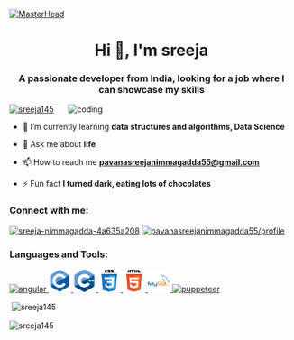 [![MasterHead](http://www.lovelocaldesign.com/wp-content/uploads/2016/09/process-dev-banner2.gif)](https://sreeja145.io)

<h1 align="center">Hi 👋, I'm sreeja</h1>
<h3 align="center">A passionate developer from India, looking for a job where I can showcase my skills</h3>
<img align="right" alt="coding" width="400" src="https://miro.medium.com/max/1838/1*qdAW1TjCN57h1lbuuzvchg.gif">
<p align="left"> <a href="https://github.com/ryo-ma/github-profile-trophy"><img src="https://github-profile-trophy.vercel.app/?username=sreeja145" alt="sreeja145" /></a> </p>

- 🌱 I’m currently learning **data structures and algorithms, Data Science**

- 💬 Ask me about **life**

- 📫 How to reach me **pavanasreejanimmagadda55@gmail.com**

- ⚡ Fun fact **I turned dark, eating lots of chocolates**

<h3 align="left">Connect with me:</h3>
<p align="left">
<a href="https://linkedin.com/in/sreeja-nimmagadda-4a635a208" target="blank"><img align="center" src="https://raw.githubusercontent.com/rahuldkjain/github-profile-readme-generator/master/src/images/icons/Social/linked-in-alt.svg" alt="sreeja-nimmagadda-4a635a208" height="30" width="40" /></a>
<a href="https://auth.geeksforgeeks.org/user/pavanasreejanimmagadda55/profile" target="blank"><img align="center" src="https://raw.githubusercontent.com/rahuldkjain/github-profile-readme-generator/master/src/images/icons/Social/geeks-for-geeks.svg" alt="pavanasreejanimmagadda55/profile" height="30" width="40" /></a>
</p>

<h3 align="left">Languages and Tools:</h3>
<p align="left"> <a href="https://angular.io" target="_blank" rel="noreferrer"> <img src="https://angular.io/assets/images/logos/angular/angular.svg" alt="angular" width="40" height="40"/> </a> <a href="https://www.cprogramming.com/" target="_blank" rel="noreferrer"> <img src="https://raw.githubusercontent.com/devicons/devicon/master/icons/c/c-original.svg" alt="c" width="40" height="40"/> </a> <a href="https://www.w3schools.com/cpp/" target="_blank" rel="noreferrer"> <img src="https://raw.githubusercontent.com/devicons/devicon/master/icons/cplusplus/cplusplus-original.svg" alt="cplusplus" width="40" height="40"/> </a> <a href="https://www.w3schools.com/css/" target="_blank" rel="noreferrer"> <img src="https://raw.githubusercontent.com/devicons/devicon/master/icons/css3/css3-original-wordmark.svg" alt="css3" width="40" height="40"/> </a> <a href="https://www.w3.org/html/" target="_blank" rel="noreferrer"> <img src="https://raw.githubusercontent.com/devicons/devicon/master/icons/html5/html5-original-wordmark.svg" alt="html5" width="40" height="40"/> </a> <a href="https://www.mysql.com/" target="_blank" rel="noreferrer"> <img src="https://raw.githubusercontent.com/devicons/devicon/master/icons/mysql/mysql-original-wordmark.svg" alt="mysql" width="40" height="40"/> </a> <a href="https://github.com/puppeteer/puppeteer" target="_blank" rel="noreferrer"> <img src="https://www.vectorlogo.zone/logos/pptrdev/pptrdev-official.svg" alt="puppeteer" width="40" height="40"/> </a> </p>

<p>&nbsp;<img align="center" src="https://github-readme-stats.vercel.app/api?username=sreeja145&show_icons=true&locale=en" alt="sreeja145" /></p>

<p><img align="center" src="https://github-readme-streak-stats.herokuapp.com/?user=sreeja145&" alt="sreeja145" /></p>
